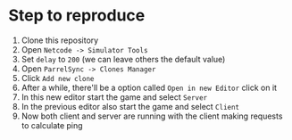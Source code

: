 # Step to reproduce

1. Clone this repository
2. Open `Netcode -> Simulator Tools`
3. Set `delay` to `200` (we can leave others the default value)
4. Open `ParrelSync -> Clones Manager`
5. Click `Add new clone`
6. After a while, there'll be a option called `Open in new Editor` click on it
7. In this new editor start the game and select `Server`
8. In the previous editor also start the game and select `Client`
9. Now both client and server are running with the client making requests to calculate ping
